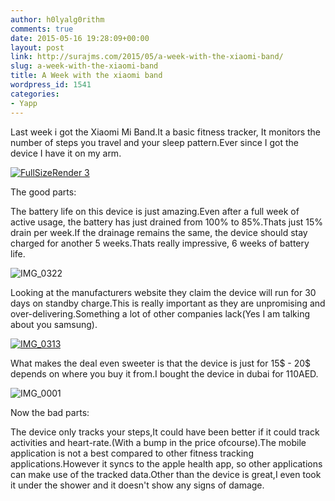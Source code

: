 ```yaml
---
author: h0lyalg0rithm
comments: true
date: 2015-05-16 19:28:09+00:00
layout: post
link: http://surajms.com/2015/05/a-week-with-the-xiaomi-band/
slug: a-week-with-the-xiaomi-band
title: A Week with the xiaomi band
wordpress_id: 1541
categories:
- Yapp
---
```


Last week i got the Xiaomi Mi Band.It a basic fitness tracker, It monitors the number of steps you travel and your sleep pattern.Ever since I got the device I have it on my arm.

[![FullSizeRender 3](http://surajms.com/wp-content/uploads/2015/05/FullSizeRender-32-1024x1024.jpg)](http://surajms.com/wp-content/uploads/2015/05/FullSizeRender-32.jpg)

The good parts:

The battery life on this device is just amazing.Even after a full week of active usage, the battery has just drained from 100% to 85%.Thats just 15% drain per week.If the drainage remains the same, the device should stay charged for another 5 weeks.Thats really impressive, 6 weeks of battery life.

![IMG_0322](http://surajms.com/wp-content/uploads/2015/05/IMG_0322.jpg)



Looking at the manufacturers website they claim the device will run for 30 days on standby charge.This is really important as they are unpromising and over-delivering.Something a lot of other companies lack(Yes I am talking about you samsung).

[![IMG_0313](http://surajms.com/wp-content/uploads/2015/05/IMG_0313.jpg)](http://surajms.com/wp-content/uploads/2015/05/IMG_0313.jpg)

What makes the deal even sweeter is that the device is just for 15$ - 20$ depends on where you buy it from.I bought the device in dubai for 110AED.

![IMG_0001](http://surajms.com/wp-content/uploads/2015/05/IMG_0001.jpg)

Now the bad parts:



The device only tracks your steps,It could have been better if it could track activities and heart-rate.(With a bump in the price ofcourse).The mobile application is not a best compared to other fitness tracking applications.However it syncs to the apple health app, so other applications can make use of the tracked data.Other than the device is great,I even took it under the shower and it doesn't show any signs of damage.




